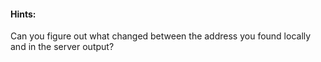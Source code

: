 #### Hints:  
Can you figure out what changed between the address you found locally and in the server output?  

